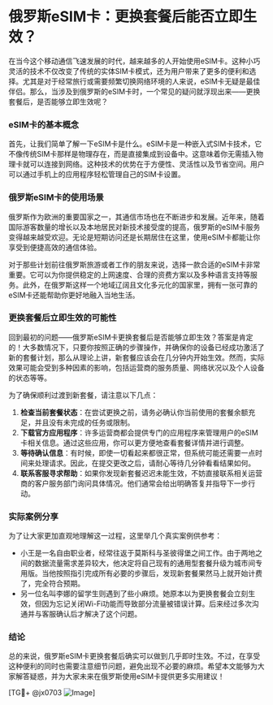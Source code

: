 # 俄罗斯eSIM卡：更换套餐后能否立即生效？

在当今这个移动通信飞速发展的时代，越来越多的人开始使用eSIM卡。这种小巧灵活的技术不仅改变了传统的实体SIM卡模式，还为用户带来了更多的便利和选择。尤其是对于经常旅行或需要频繁切换网络环境的人来说，eSIM卡无疑是最佳伴侣。那么，当涉及到俄罗斯的eSIM卡时，一个常见的疑问就浮现出来——更换套餐后，是否能够立即生效呢？

### eSIM卡的基本概念

首先，让我们简单了解一下eSIM卡是什么。eSIM卡是一种嵌入式SIM卡技术，它不像传统SIM卡那样是物理存在，而是直接集成到设备中。这意味着你无需插入物理卡就可以连接到网络。这种技术的优势在于方便性、灵活性以及节省空间。用户可以通过手机上的应用程序轻松管理自己的SIM卡设置。

### 俄罗斯eSIM卡的使用场景

俄罗斯作为欧洲的重要国家之一，其通信市场也在不断进步和发展。近年来，随着国际游客数量的增长以及本地居民对新技术接受度的提高，俄罗斯的eSIM卡服务变得越来越受欢迎。无论是短期访问还是长期居住在这里，使用eSIM卡都能让你享受到便捷高效的通信体验。

对于那些计划前往俄罗斯旅游或者工作的朋友来说，选择一款合适的eSIM卡非常重要。它可以为你提供稳定的上网速度、合理的资费方案以及多种语言支持等服务。此外，在俄罗斯这样一个地域辽阔且文化多元化的国家里，拥有一张可靠的eSIM卡还能帮助你更好地融入当地生活。

### 更换套餐后立即生效的可能性

回到最初的问题——俄罗斯eSIM卡更换套餐后是否能够立即生效？答案是肯定的！大多数情况下，只要你按照正确的步骤操作，并确保你的设备已经成功激活了新的套餐计划，那么从理论上讲，新套餐应该会在几分钟内开始生效。然而，实际效果可能会受到多种因素的影响，包括运营商的服务质量、网络状况以及个人设备的状态等等。

为了确保顺利过渡到新套餐，请注意以下几点：

1. **检查当前套餐状态**：在尝试更换之前，请务必确认你当前使用的套餐余额充足，并且没有未完成的任务或限制。
2. **下载官方应用程序**：许多运营商都会提供专门的应用程序来管理用户的eSIM卡相关信息。通过这些应用，你可以更方便地查看套餐详情并进行调整。
3. **等待确认信息**：有时候，即使一切看起来都很正常，但系统可能还需要一点时间来处理请求。因此，在提交更改之后，请耐心等待几分钟看看结果如何。
4. **联系客服寻求帮助**：如果你发现新套餐迟迟未能生效，不妨直接联系相关运营商的客户服务部门询问具体情况。他们通常会给出明确答复并指导下一步行动。

### 实际案例分享

为了让大家更加直观地理解这一过程，这里举几个真实案例供参考：

- 小王是一名自由职业者，经常往返于莫斯科与圣彼得堡之间工作。由于两地之间的数据流量需求差异较大，他决定将自己现有的通用型套餐升级为城市间专用版。当他按照指引完成所有必要的步骤后，发现新套餐果然马上就开始计费了，完全符合预期。
- 另一位名叫李娜的留学生则遇到了些小麻烦。她原本以为更换套餐会立刻生效，但因为忘记关闭Wi-Fi功能而导致部分流量被错误计算。后来经过多次沟通并与客服确认后才解决了这个问题。

### 结论

总的来说，俄罗斯eSIM卡更换套餐后确实可以做到几乎即时生效。不过，在享受这种便利的同时也需要注意细节问题，避免出现不必要的麻烦。希望本文能够为大家解答疑惑，并为大家未来在俄罗斯使用eSIM卡提供更多实用建议！

[TG💪+ @jx0703 ![Image](https://github.com/user-attachments/assets/dbca1d08-cadb-493c-b0ec-ad6f7a83f270)]